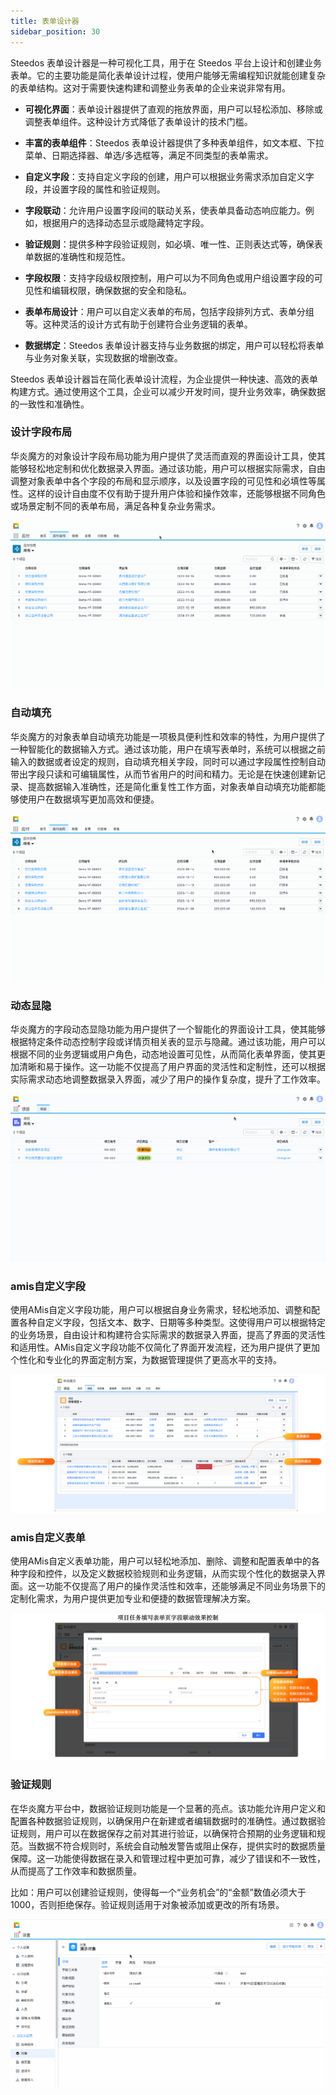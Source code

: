 ```yaml
---
title: 表单设计器
sidebar_position: 30
---
```


Steedos 表单设计器是一种可视化工具，用于在 Steedos 平台上设计和创建业务表单。它的主要功能是简化表单设计过程，使用户能够无需编程知识就能创建复杂的表单结构。这对于需要快速构建和调整业务表单的企业来说非常有用。

- **可视化界面**：表单设计器提供了直观的拖放界面，用户可以轻松添加、移除或调整表单组件。这种设计方式降低了表单设计的技术门槛。

- **丰富的表单组件**：Steedos 表单设计器提供了多种表单组件，如文本框、下拉菜单、日期选择器、单选/多选框等，满足不同类型的表单需求。

- **自定义字段**：支持自定义字段的创建，用户可以根据业务需求添加自定义字段，并设置字段的属性和验证规则。

- **字段联动**：允许用户设置字段间的联动关系，使表单具备动态响应能力。例如，根据用户的选择动态显示或隐藏特定字段。

- **验证规则**：提供多种字段验证规则，如必填、唯一性、正则表达式等，确保表单数据的准确性和规范性。

- **字段权限**：支持字段级权限控制，用户可以为不同角色或用户组设置字段的可见性和编辑权限，确保数据的安全和隐私。

- **表单布局设计**：用户可以自定义表单的布局，包括字段排列方式、表单分组等。这种灵活的设计方式有助于创建符合业务逻辑的表单。

- **数据绑定**：Steedos 表单设计器支持与业务数据的绑定，用户可以轻松将表单与业务对象关联，实现数据的增删改查。

Steedos 表单设计器旨在简化表单设计流程，为企业提供一种快速、高效的表单构建方式。通过使用这个工具，企业可以减少开发时间，提升业务效率，确保数据的一致性和准确性。


### 设计字段布局

华炎魔方的对象设计字段布局功能为用户提供了灵活而直观的界面设计工具，使其能够轻松地定制和优化数据录入界面。通过该功能，用户可以根据实际需求，自由调整对象表单中各个字段的布局和显示顺序，以及设置字段的可见性和必填性等属性。这样的设计自由度不仅有助于提升用户体验和操作效率，还能够根据不同角色或场景定制不同的表单布局，满足各种复杂业务需求。

![字段布局.gif](./snapshot/data-modeling/字段布局.gif)

### 自动填充
华炎魔方的对象表单自动填充功能是一项极具便利性和效率的特性，为用户提供了一种智能化的数据输入方式。通过该功能，用户在填写表单时，系统可以根据之前输入的数据或者设定的规则，自动填充相关字段，同时可以通过字段属性控制自动带出字段只读和可编辑属性，从而节省用户的时间和精力。无论是在快速创建新记录、提高数据输入准确性，还是简化重复性工作方面，对象表单自动填充功能都能够使用户在数据填写更加高效和便捷。

![自动填充.gif](./snapshot/data-modeling/自动填充.gif)


### 动态显隐

华炎魔方的字段动态显隐功能为用户提供了一个智能化的界面设计工具，使其能够根据特定条件动态控制字段或详情页相关表的显示与隐藏。通过该功能，用户可以根据不同的业务逻辑或用户角色，动态地设置可见性，从而简化表单界面，使其更加清晰和易于操作。这一功能不仅提高了用户界面的灵活性和定制性，还可以根据实际需求动态地调整数据录入界面，减少了用户的操作复杂度，提升了工作效率。

![动态显隐.gif](./snapshot/data-modeling/动态显隐.gif)

### amis自定义字段

使用AMis自定义字段功能，用户可以根据自身业务需求，轻松地添加、调整和配置各种自定义字段，包括文本、数字、日期等多种类型。这使得用户可以根据特定的业务场景，自由设计和构建符合实际需求的数据录入界面，提高了界面的灵活性和适用性。AMis自定义字段功能不仅简化了界面开发流程，还为用户提供了更加个性化和专业化的界面定制方案，为数据管理提供了更高水平的支持。

![自定义字段.png](./snapshot/data-modeling/自定义字段.png)

### amis自定义表单

使用AMis自定义表单功能，用户可以轻松地添加、删除、调整和配置表单中的各种字段和控件，以及定义数据校验规则和业务逻辑，从而实现个性化的数据录入界面。这一功能不仅提高了用户的操作灵活性和效率，还能够满足不同业务场景下的定制化需求，为用户提供更加专业和便捷的数据管理解决方案。

![自定义表单.png](./snapshot/data-modeling/自定义表单.png)


### 验证规则

在华炎魔方平台中，数据验证规则功能是一个显著的亮点。该功能允许用户定义和配置各种数据验证规则，以确保用户在新建或者编辑数据时的准确性。通过数据验证规则，用户可以在数据保存之前对其进行验证，以确保符合预期的业务逻辑和规范。当数据不符合规则时，系统会自动触发警告或阻止保存，提供实时的数据质量保障。这一功能使得数据在录入和管理过程中更加可靠，减少了错误和不一致性，从而提高了工作效率和数据质量。

比如：用户可以创建验证规则，使得每一个“业务机会”的“金额”数值必须大于1000，否则拒绝保存。验证规则适用于对象被添加或更改的所有场景。

![验证规则.gif](./snapshot/data-modeling/验证规则.gif)
